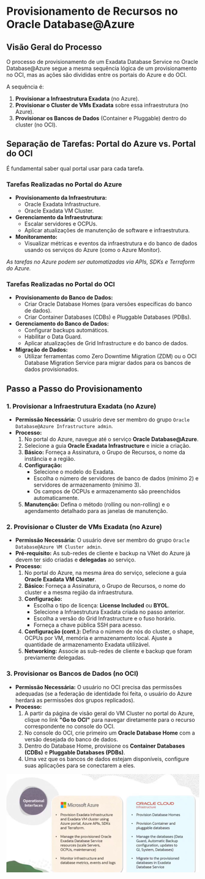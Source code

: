 # Provisionamento de Recursos no Oracle Database@Azure

## Visão Geral do Processo

O processo de provisionamento de um Exadata Database Service no Oracle Database@Azure segue a mesma sequência lógica de um provisionamento no OCI, mas as ações são divididas entre os portais do Azure e do OCI.

A sequência é:
1.  **Provisionar a Infraestrutura Exadata** (no Azure).
2.  **Provisionar o Cluster de VMs Exadata** sobre essa infraestrutura (no Azure).
3.  **Provisionar os Bancos de Dados** (Container e Pluggable) dentro do cluster (no OCI).

## Separação de Tarefas: Portal do Azure vs. Portal do OCI

É fundamental saber qual portal usar para cada tarefa.

### Tarefas Realizadas no Portal do Azure

* **Provisionamento da Infraestrutura:**
    * Oracle Exadata Infrastructure.
    * Oracle Exadata VM Cluster.
* **Gerenciamento da Infraestrutura:**
    * Escalar servidores e OCPUs.
    * Aplicar atualizações de manutenção de software e infraestrutura.
* **Monitoramento:**
    * Visualizar métricas e eventos da infraestrutura e do banco de dados usando os serviços do Azure (como o Azure Monitor).

*As tarefas no Azure podem ser automatizadas via APIs, SDKs e Terraform do Azure.*

### Tarefas Realizadas no Portal do OCI

* **Provisionamento do Banco de Dados:**
    * Criar Oracle Database Homes (para versões específicas do banco de dados).
    * Criar Container Databases (CDBs) e Pluggable Databases (PDBs).
* **Gerenciamento do Banco de Dados:**
    * Configurar backups automáticos.
    * Habilitar o Data Guard.
    * Aplicar atualizações de Grid Infrastructure e do banco de dados.
* **Migração de Dados:**
    * Utilizar ferramentas como Zero Downtime Migration (ZDM) ou o OCI Database Migration Service para migrar dados para os bancos de dados provisionados.

## Passo a Passo do Provisionamento

### 1. Provisionar a Infraestrutura Exadata (no Azure)

* **Permissão Necessária:** O usuário deve ser membro do grupo `Oracle Database@Azure Infrastructure admin`.
* **Processo:**
    1.  No portal do Azure, navegue até o serviço **Oracle Database@Azure**.
    2.  Selecione a guia **Oracle Exadata Infrastructure** e inicie a criação.
    3.  **Básico:** Forneça a Assinatura, o Grupo de Recursos, o nome da instância e a região.
    4.  **Configuração:**
        * Selecione o modelo do Exadata.
        * Escolha o número de servidores de banco de dados (mínimo 2) e servidores de armazenamento (mínimo 3).
        * Os campos de OCPUs e armazenamento são preenchidos automaticamente.
    5.  **Manutenção:** Defina o método (rolling ou non-rolling) e o agendamento detalhado para as janelas de manutenção.

### 2. Provisionar o Cluster de VMs Exadata (no Azure)

* **Permissão Necessária:** O usuário deve ser membro do grupo `Oracle Database@Azure VM Cluster admin`.
* **Pré-requisito:** As sub-redes de cliente e backup na VNet do Azure já devem ter sido criadas e **delegadas** ao serviço.
* **Processo:**
    1.  No portal do Azure, na mesma área do serviço, selecione a guia **Oracle Exadata VM Cluster**.
    2.  **Básico:** Forneça a Assinatura, o Grupo de Recursos, o nome do cluster e a mesma região da infraestrutura.
    3.  **Configuração:**
        * Escolha o tipo de licença: **License Included** ou **BYOL**.
        * Selecione a Infraestrutura Exadata criada no passo anterior.
        * Escolha a versão do Grid Infrastructure e o fuso horário.
        * Forneça a chave pública SSH para acesso.
    4.  **Configuração (cont.):** Defina o número de nós do cluster, o shape, OCPUs por VM, memória e armazenamento local. Ajuste a quantidade de armazenamento Exadata utilizável.
    5.  **Networking:** Associe as sub-redes de cliente e backup que foram previamente delegadas.

### 3. Provisionar os Bancos de Dados (no OCI)

* **Permissão Necessária:** O usuário no OCI precisa das permissões adequadas (se a federação de identidade foi feita, o usuário do Azure herdará as permissões dos grupos replicados).
* **Processo:**
    1.  A partir da página de visão geral do VM Cluster no portal do Azure, clique no link **"Go to OCI"** para navegar diretamente para o recurso correspondente no console do OCI.
    2.  No console do OCI, crie primeiro um **Oracle Database Home** com a versão desejada do banco de dados.
    3.  Dentro do Database Home, provisione os **Container Databases (CDBs)** e **Pluggable Databases (PDBs)**.
    4.  Uma vez que os bancos de dados estejam disponíveis, configure suas aplicações para se conectarem a eles.

![alt text](images/image7.png)

